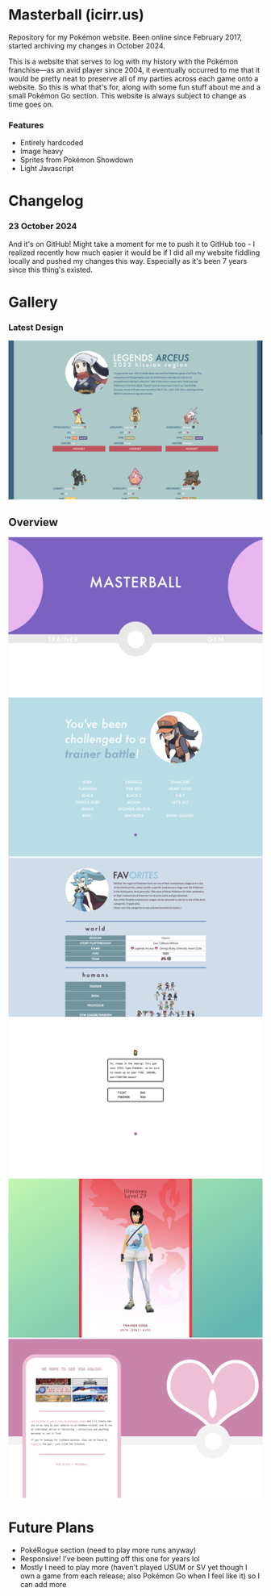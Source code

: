 # Masterball (icirr.us)

Repository for my Pok&eacute;mon website. Been online since February 2017, started archiving my changes in October 2024.

This is a website that serves to log with my history with the Pok&eacute;mon franchise&mdash;as an avid player since 2004, it eventually occurred to me that it would be pretty neat to preserve all of my parties across each game onto a website. So this is what that's for, along with some fun stuff about me and a small Pok&eacute;mon Go section. This website is always subject to change as time goes on.

### Features
- Entirely hardcoded
- Image heavy
- Sprites from Pok&eacute;mon Showdown
- Light Javascript

# Changelog

### 23 October 2024 
And it's on GitHub! Might take a moment for me to push it to GitHub too - I realized recently how much easier it would be if I did all my website fiddling locally and pushed my changes this way. Especially as it's been 7 years since this thing's existed.

# Gallery

### Latest Design
![Screenshot of latest design: currently a page for Pokemon Legends Arceus](screenshots/mblatest.png)

## Overview
![Screenshot of index page](screenshots/mbmain.png)
![Screenshot of a trainer page with the words 'You've been challenged to a trainer battle!' and Pokemon game names as clickable links](screenshots/mbtrainer.png)
![Screenshot of a page called 'Favorites' that shows off favorite regions, categories of trainers, types, Pokemon, and others](screenshots/mbfav.png)
![Screenshot of a page with a dialogue box like in a Pokemon gym, with a menu in the style of a Pokemon battle to go to other pages](screenshots/mbgym.png)
![Screenshot of a page that looks like the Pokemon Go app](screenshots/mbpokego.png)
![Screenshot of a pink webpage called 'We hope to see you again!' with links to other Pokemon related websites](screenshots/mbexit.png)

# Future Plans
- Pok&eacute;Rogue section (need to play more runs anyway)
- Responsive! I've been putting off this one for years lol
- Mostly I need to play more (haven't played USUM or SV yet though I own a game from each release; also Pok&eacute;mon Go when I feel like it) so I can add more